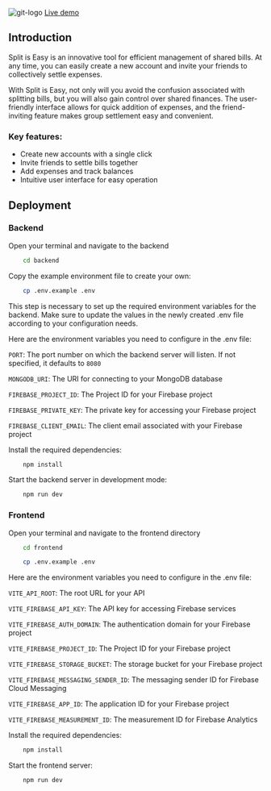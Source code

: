 ![git-logo](https://github.com/DudzinskiR/Easy-Split/assets/130515506/b78abead-6bb2-42e3-8095-76355c4b9a82)
[Live demo](https://split-is-easy.vercel.app)

## Introduction

Split is Easy is an innovative tool for efficient management of shared bills. At any time, you can easily create a new account and invite your friends to collectively settle expenses.

With Split is Easy, not only will you avoid the confusion associated with splitting bills, but you will also gain control over shared finances. The user-friendly interface allows for quick addition of expenses, and the friend-inviting feature makes group settlement easy and convenient.

### Key features:

- Create new accounts with a single click
- Invite friends to settle bills together
- Add expenses and track balances
- Intuitive user interface for easy operation

## Deployment

### Backend

Open your terminal and navigate to the backend

```bash
    cd backend
```

Copy the example environment file to create your own:

```bash
    cp .env.example .env
```

This step is necessary to set up the required environment variables for the backend. Make sure to update the values in the newly created .env file according to your configuration needs.

Here are the environment variables you need to configure in the .env file:

`PORT`: The port number on which the backend server will listen. If not specified, it defaults to `8080`

`MONGODB_URI`: The URI for connecting to your MongoDB database

`FIREBASE_PROJECT_ID`: The Project ID for your Firebase project

`FIREBASE_PRIVATE_KEY`: The private key for accessing your Firebase project

`FIREBASE_CLIENT_EMAIL`: The client email associated with your Firebase project

Install the required dependencies:

```bash
    npm install
```

Start the backend server in development mode:

```bash
    npm run dev
```

### Frontend

Open your terminal and navigate to the frontend directory

```bash
    cd frontend
```

```bash
    cp .env.example .env
```

Here are the environment variables you need to configure in the .env file:

`VITE_API_ROOT`: The root URL for your API

`VITE_FIREBASE_API_KEY`: The API key for accessing Firebase services

`VITE_FIREBASE_AUTH_DOMAIN`: The authentication domain for your Firebase project

`VITE_FIREBASE_PROJECT_ID`: The Project ID for your Firebase project

`VITE_FIREBASE_STORAGE_BUCKET`: The storage bucket for your Firebase project

`VITE_FIREBASE_MESSAGING_SENDER_ID`: The messaging sender ID for Firebase Cloud Messaging

`VITE_FIREBASE_APP_ID`: The application ID for your Firebase project

`VITE_FIREBASE_MEASUREMENT_ID`: The measurement ID for Firebase Analytics

Install the required dependencies:

```bash
    npm install
```

Start the frontend server:

```bash
    npm run dev
```
